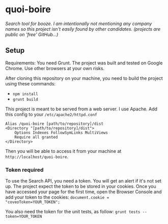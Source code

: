 # quoi-boire

*Search tool for booze. I am intentionally not mentioning any company names so this project isn't easily found by other candidates. (projects are public on 'free' GitHub...)*

## Setup

Requirements: You need Grunt. The project was built and tested on Google Chrome. Use other browsers at your own risks.

After cloning this repository on your machine, you need to build the project using these commands:

- `npm install`
- `grunt build`

This project is meant to be served from a web server. I use Apache. Add this config to your `/etc/apache2/httpd.conf`
```
Alias /quoi-boire [path/to/repository]/dist
<Directory "[path/to/repository]/dist">
    Options Indexes FollowSymLinks MultiViews
    Require all granted
</Directory>
```
Then you will be able to access it from your machine at `http://localhost/quoi-boire`.

### Token required
To use the Search API, you need a token. You will get an alert if it's not set up. The project expect the token to be stored in your cookies. Once you have accessed your page for the first time, open the Browser Console and add your token to the cookies:
`document.cookie = "coveoToken=YOUR_TOKEN";`

You also need the token for the unit tests, as follow: `grunt tests --token=YOUR_TOKEN`
